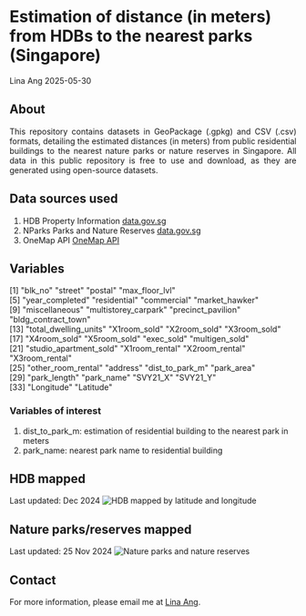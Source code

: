 Estimation of distance (in meters) from HDBs to the nearest parks (Singapore)
================
Lina Ang
2025-05-30

## About
<div style="text-align: justify;">
This repository contains datasets in GeoPackage (.gpkg) and CSV (.csv) formats, detailing the estimated distances (in meters) from public residential buildings to the nearest nature parks or nature reserves in Singapore. All data in this public repository is free to use and download, as they are generated using open-source datasets.
</div>

## Data sources used 
1) HDB Property Information [data.gov.sg](https://data.gov.sg/datasets?query=hdb&resultId=d_17f5382f26140b1fdae0ba2ef6239d2f&page=1)
2) NParks Parks and Nature Reserves [data.gov.sg](https://data.gov.sg/datasets?query=nature+parks&page=1&resultId=d_77d7ec97be83d44f61b85454f844382f)
3) OneMap API [OneMap API](https://www.onemap.gov.sg/apidocs/maps)

## Variables
 [1] "blk_no"                "street"                "postal"                "max_floor_lvl"        
 [5] "year_completed"        "residential"           "commercial"            "market_hawker"        
 [9] "miscellaneous"         "multistorey_carpark"   "precinct_pavilion"     "bldg_contract_town"   
[13] "total_dwelling_units"  "X1room_sold"           "X2room_sold"           "X3room_sold"          
[17] "X4room_sold"           "X5room_sold"           "exec_sold"             "multigen_sold"        
[21] "studio_apartment_sold" "X1room_rental"         "X2room_rental"         "X3room_rental"        
[25] "other_room_rental"     "address"               "dist_to_park_m"        "park_area"            
[29] "park_length"           "park_name"             "SVY21_X"               "SVY21_Y"              
[33] "Longitude"             "Latitude"    

### Variables of interest
1) dist_to_park_m: estimation of residential building to the nearest park in meters
2) park_name: nearest park name to residential building

## HDB mapped
Last updated: Dec 2024
![HDB mapped by latitude and longitude](figures/HDBs.jpg)

## Nature parks/reserves mapped
Last updated: 25 Nov 2024
![Nature parks and nature reserves](figures/Parks.jpg)

## Contact
For more information, please email me at [Lina Ang](mailto:ephanli@nus.edu.sg?subject=Inquiry%20about%20distance-to-park%20Repository).
